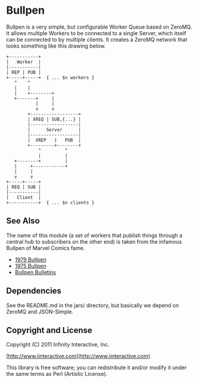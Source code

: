 Bullpen
=======

Bullpen is a very simple, but configurable Worker Queue based on ZeroMQ.
It allows multiple Workers to be connected to a single Server, which
itself can be connected to by multiple clients. It creates a ZeroMQ
network that looks something like this drawing below.

    +-----------+
    |   Worker  |
    |-----------|
    | REP | PUB |
    +-----+-----+  { ... $n workers }
       ^    ^
       |    |
       |    +--------+
       +-------+     |
               |     |
               v     v
            +------------------+
            | XREQ | SUB,{...} |
            |------------------|
            |      Server      |
            |------------------|
            |  XREP   |   PUB  |
            +---------+--------+
                ^         ^
                |         |
       +--------+         |
       |     +------------+
       |     |
       v     v
    +-----+-----+
    | REQ | SUB |
    |-----------|
    |   Client  |
    +-----------+  { ... $n clients }

## See Also

The name of this module (a set of workers that publish things through a
central hub to subscribers on the other end) is taken from the infamous
Bullpen of Marvel Comics fame.

* [1979 Bullpen](http://www.eliotrbrown.com/1979.php)
* [1975 Bullpen](http://www.flickr.com/photos/26425820@N06/sets/72157626341069312/)
* [Bullpen Bulletins](http://en.wikipedia.org/wiki/Bullpen_Bulletins)

## Dependencies

See the README.md in the jars/ directory, but basically we depend on
ZeroMQ and JSON-Simple.

## Copyright and License

Copyright (C) 2011 Infinity Interactive, Inc.

[http://www.iinteractive.com](http://www.iinteractive.com)

This library is free software; you can redistribute it and/or modify
it under the same terms as Perl (Artistic License).

